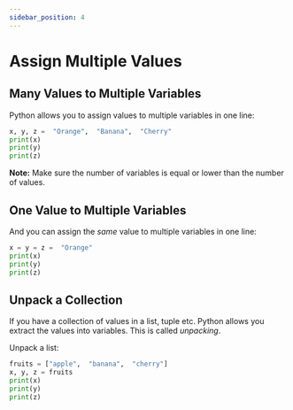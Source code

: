 ```yaml
---
sidebar_position: 4
---
```

# Assign Multiple Values

## Many Values to Multiple Variables

Python allows you to assign values to multiple variables in one line:

```py
x, y, z =  "Orange",  "Banana",  "Cherry"  
print(x)  
print(y)  
print(z)
```

**Note:**  Make sure the number of variables is equal or lower than the number of values.

## One Value to Multiple Variables

And you can assign the  _same_  value to multiple variables in one line:

```py
x = y = z =  "Orange"  
print(x)  
print(y)  
print(z)
```

## Unpack a Collection

If you have a collection of values in a list, tuple etc. Python allows you extract the values into variables. This is called  _unpacking_.

Unpack a list:
```py
fruits = ["apple",  "banana",  "cherry"]  
x, y, z = fruits  
print(x)  
print(y)  
print(z)
```
